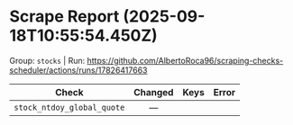 # Scrape Report (2025-09-18T10:55:54.450Z)

Group: `stocks`  |  Run: https://github.com/AlbertoRoca96/scraping-checks-scheduler/actions/runs/17826417663

| Check | Changed | Keys | Error |
|---|:---:|:--|:--|
| `stock_ntdoy_global_quote` | — |  |  |

